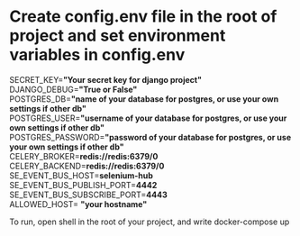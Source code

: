 # Create config.env file in the root of project and set environment variables in config.env

SECRET_KEY=**"Your secret key for django project"**<br>
DJANGO_DEBUG=**"True or False"**<br>
POSTGRES_DB=**"name of your database for postgres, or use your own settings if other db"**<br>
POSTGRES_USER=**"username of your database for postgres, or use your own settings if other db"**<br>
POSTGRES_PASSWORD=**"password of your database for postgres, or use your own settings if other db"**<br>
CELERY_BROKER=**redis://redis:6379/0**<br>
CELERY_BACKEND=**redis://redis:6379/0**<br>
SE_EVENT_BUS_HOST=**selenium-hub**<br>
SE_EVENT_BUS_PUBLISH_PORT=**4442**<br>
SE_EVENT_BUS_SUBSCRIBE_PORT=**4443**<br>
ALLOWED_HOST= **"your hostname"**

To run, open shell in the root of your project, and write docker-compose up

